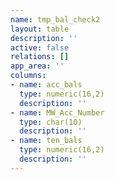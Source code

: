 ```yaml
---
name: tmp_bal_check2
layout: table
description: ''
active: false
relations: []
app_area: ''
columns:
- name: acc_bals
  type: numeric(16,2)
  description: ''
- name: MW_Acc_Number
  type: char(10)
  description: ''
- name: ten_bals
  type: numeric(16,2)
  description: ''
---
```


